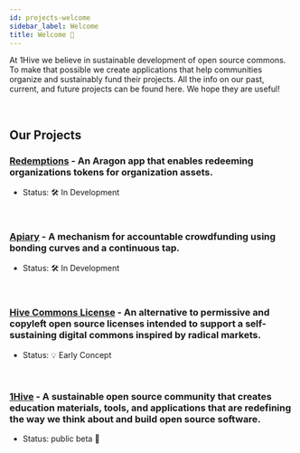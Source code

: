 ```yaml
---
id: projects-welcome
sidebar_label: Welcome
title: Welcome 👋
---
```


At 1Hive we believe in sustainable development of open source commons. To make that possible we create applications that help communities organize and sustainably fund their projects. All the info on our past, current, and future projects can be found here. We hope they are useful!

<br>

## Our Projects 

### [Redemptions](redemptions.md) - An Aragon app that enables redeeming organizations tokens for organization assets.

- Status: 🛠️ In Development

<br>

### [Apiary](apiary.md) - A mechanism for accountable crowdfunding using bonding curves and a continuous tap. 

- Status: 🛠️ In Development

<br>	

### [Hive Commons License](commons-license.md) - An alternative to permissive and copyleft open source licenses intended to support a self-sustaining digital commons inspired by radical markets. 

- Status: 💡 Early Concept

<br>

### [1Hive](1hive.org) - A sustainable open source community that creates education materials, tools, and applications that are redefining the way we think about and build open source software.

- Status: public beta 🐝

<br>


